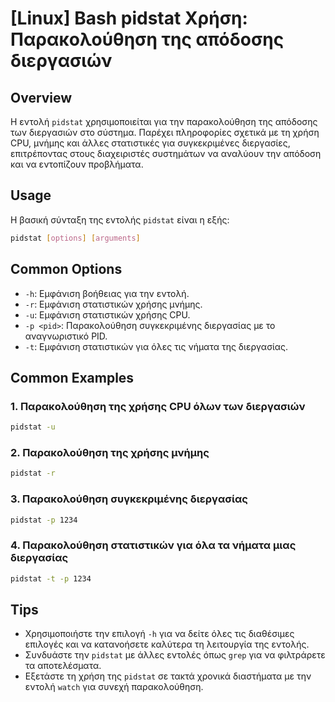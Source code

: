 # [Linux] Bash pidstat Χρήση: Παρακολούθηση της απόδοσης διεργασιών

## Overview
Η εντολή `pidstat` χρησιμοποιείται για την παρακολούθηση της απόδοσης των διεργασιών στο σύστημα. Παρέχει πληροφορίες σχετικά με τη χρήση CPU, μνήμης και άλλες στατιστικές για συγκεκριμένες διεργασίες, επιτρέποντας στους διαχειριστές συστημάτων να αναλύουν την απόδοση και να εντοπίζουν προβλήματα.

## Usage
Η βασική σύνταξη της εντολής `pidstat` είναι η εξής:

```bash
pidstat [options] [arguments]
```

## Common Options
- `-h`: Εμφάνιση βοήθειας για την εντολή.
- `-r`: Εμφάνιση στατιστικών χρήσης μνήμης.
- `-u`: Εμφάνιση στατιστικών χρήσης CPU.
- `-p <pid>`: Παρακολούθηση συγκεκριμένης διεργασίας με το αναγνωριστικό PID.
- `-t`: Εμφάνιση στατιστικών για όλες τις νήματα της διεργασίας.

## Common Examples
### 1. Παρακολούθηση της χρήσης CPU όλων των διεργασιών
```bash
pidstat -u
```

### 2. Παρακολούθηση της χρήσης μνήμης
```bash
pidstat -r
```

### 3. Παρακολούθηση συγκεκριμένης διεργασίας
```bash
pidstat -p 1234
```

### 4. Παρακολούθηση στατιστικών για όλα τα νήματα μιας διεργασίας
```bash
pidstat -t -p 1234
```

## Tips
- Χρησιμοποιήστε την επιλογή `-h` για να δείτε όλες τις διαθέσιμες επιλογές και να κατανοήσετε καλύτερα τη λειτουργία της εντολής.
- Συνδυάστε την `pidstat` με άλλες εντολές όπως `grep` για να φιλτράρετε τα αποτελέσματα.
- Εξετάστε τη χρήση της `pidstat` σε τακτά χρονικά διαστήματα με την εντολή `watch` για συνεχή παρακολούθηση.